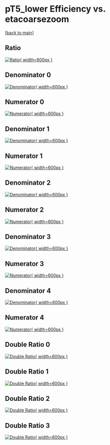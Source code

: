# pT5_lower Efficiency vs. etacoarsezoom

[[back to main](./)]



## Ratio

[![Ratio](../mtv/var/pT5_lower_vtr_321_0_eff_etacoarsezoom.png){ width=600px }](../mtv/var/pT5_lower_vtr_321_0_eff_etacoarsezoom.pdf)

## Denominator 0

[![Denominator](../mtv/den/pT5_lower_vtr_321_0_eff_etacoarsezoom_den0.png){ width=600px }](../mtv/den/pT5_lower_vtr_321_0_eff_etacoarsezoom_den0.pdf)

## Numerator 0

[![Numerator](../mtv/num/pT5_lower_vtr_321_0_eff_etacoarsezoom_num0.png){ width=600px }](../mtv/num/pT5_lower_vtr_321_0_eff_etacoarsezoom_num0.pdf)

## Denominator 1

[![Denominator](../mtv/den/pT5_lower_vtr_321_0_eff_etacoarsezoom_den1.png){ width=600px }](../mtv/den/pT5_lower_vtr_321_0_eff_etacoarsezoom_den1.pdf)

## Numerator 1

[![Numerator](../mtv/num/pT5_lower_vtr_321_0_eff_etacoarsezoom_num1.png){ width=600px }](../mtv/num/pT5_lower_vtr_321_0_eff_etacoarsezoom_num1.pdf)

## Denominator 2

[![Denominator](../mtv/den/pT5_lower_vtr_321_0_eff_etacoarsezoom_den2.png){ width=600px }](../mtv/den/pT5_lower_vtr_321_0_eff_etacoarsezoom_den2.pdf)

## Numerator 2

[![Numerator](../mtv/num/pT5_lower_vtr_321_0_eff_etacoarsezoom_num2.png){ width=600px }](../mtv/num/pT5_lower_vtr_321_0_eff_etacoarsezoom_num2.pdf)

## Denominator 3

[![Denominator](../mtv/den/pT5_lower_vtr_321_0_eff_etacoarsezoom_den3.png){ width=600px }](../mtv/den/pT5_lower_vtr_321_0_eff_etacoarsezoom_den3.pdf)

## Numerator 3

[![Numerator](../mtv/num/pT5_lower_vtr_321_0_eff_etacoarsezoom_num3.png){ width=600px }](../mtv/num/pT5_lower_vtr_321_0_eff_etacoarsezoom_num3.pdf)

## Denominator 4

[![Denominator](../mtv/den/pT5_lower_vtr_321_0_eff_etacoarsezoom_den4.png){ width=600px }](../mtv/den/pT5_lower_vtr_321_0_eff_etacoarsezoom_den4.pdf)

## Numerator 4

[![Numerator](../mtv/num/pT5_lower_vtr_321_0_eff_etacoarsezoom_num4.png){ width=600px }](../mtv/num/pT5_lower_vtr_321_0_eff_etacoarsezoom_num4.pdf)

## Double Ratio 0

[![Double Ratio](../mtv/ratio/pT5_lower_vtr_321_0_eff_etacoarsezoom_ratio0.png){ width=600px }](../mtv/ratio/pT5_lower_vtr_321_0_eff_etacoarsezoom_ratio0.pdf)

## Double Ratio 1

[![Double Ratio](../mtv/ratio/pT5_lower_vtr_321_0_eff_etacoarsezoom_ratio1.png){ width=600px }](../mtv/ratio/pT5_lower_vtr_321_0_eff_etacoarsezoom_ratio1.pdf)

## Double Ratio 2

[![Double Ratio](../mtv/ratio/pT5_lower_vtr_321_0_eff_etacoarsezoom_ratio2.png){ width=600px }](../mtv/ratio/pT5_lower_vtr_321_0_eff_etacoarsezoom_ratio2.pdf)

## Double Ratio 3

[![Double Ratio](../mtv/ratio/pT5_lower_vtr_321_0_eff_etacoarsezoom_ratio3.png){ width=600px }](../mtv/ratio/pT5_lower_vtr_321_0_eff_etacoarsezoom_ratio3.pdf)

